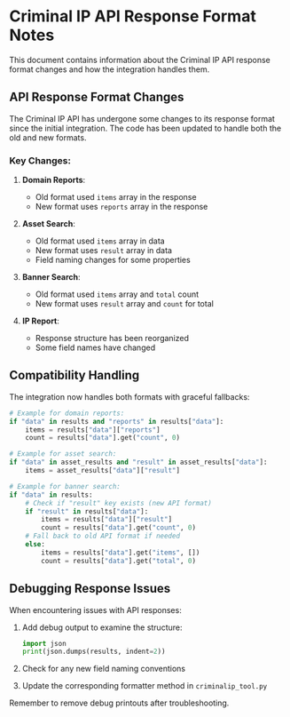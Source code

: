 # Criminal IP API Response Format Notes

This document contains information about the Criminal IP API response format changes and how the integration handles them.

## API Response Format Changes

The Criminal IP API has undergone some changes to its response format since the initial integration. The code has been updated to handle both the old and new formats.

### Key Changes:

1. **Domain Reports**:
   - Old format used `items` array in the response
   - New format uses `reports` array in the response

2. **Asset Search**:
   - Old format used `items` array in data
   - New format uses `result` array in data
   - Field naming changes for some properties

3. **Banner Search**:
   - Old format used `items` array and `total` count
   - New format uses `result` array and `count` for total

4. **IP Report**:
   - Response structure has been reorganized
   - Some field names have changed

## Compatibility Handling

The integration now handles both formats with graceful fallbacks:

```python
# Example for domain reports:
if "data" in results and "reports" in results["data"]:  
    items = results["data"]["reports"]
    count = results["data"].get("count", 0)

# Example for asset search:
if "data" in asset_results and "result" in asset_results["data"]:
    items = asset_results["data"]["result"]

# Example for banner search:
if "data" in results:
    # Check if "result" key exists (new API format)
    if "result" in results["data"]:
        items = results["data"]["result"]
        count = results["data"].get("count", 0)
    # Fall back to old API format if needed
    else:
        items = results["data"].get("items", [])
        count = results["data"].get("total", 0)
```

## Debugging Response Issues

When encountering issues with API responses:

1. Add debug output to examine the structure:
   ```python
   import json
   print(json.dumps(results, indent=2))
   ```

2. Check for any new field naming conventions

3. Update the corresponding formatter method in `criminalip_tool.py`

Remember to remove debug printouts after troubleshooting.
